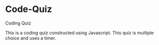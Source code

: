# Code-Quiz
Coding Quiz

This is a coding quiz constructed using Javascript. This quiz is multiple choice and uses a timer. 